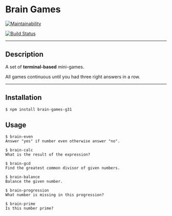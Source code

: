 # Brain Games

[![Maintainability](https://api.codeclimate.com/v1/badges/10b2c306c76d5e22d5bc/maintainability)](https://codeclimate.com/github/gabos31/project-lvl1-s236/maintainability)

[![Build Status](https://travis-ci.org/gabos31/project-lvl1-s236.svg?branch=master)](https://travis-ci.org/gabos31/project-lvl1-s236)

***
## Description

A set of __terminal-based__ mini-games.

All games continuous until you had three right answers in a row.

***
## Installation

```$ npm install brain-games-g31```

## Usage

    $ brain-even
    Answer "yes" if number even otherwise answer "no".
    
    $ brain-calc
    What is the result of the expression?
    
    $ brain-gcd
    Find the greatest common divisor of given numbers.
    
    $ brain-balance
    Balance the given number.
    
    $ brain-progression
    What number is missing in this progression?
    
    $ brain-prime
    Is this number prime?
